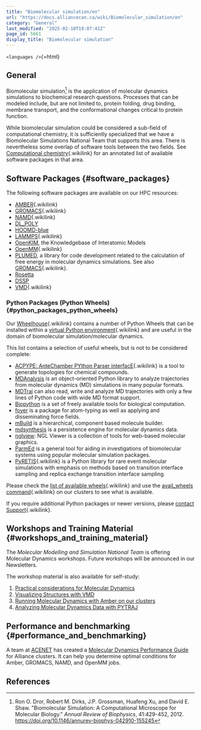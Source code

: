 ```yaml
---
title: "Biomolecular simulation/en"
url: "https://docs.alliancecan.ca/wiki/Biomolecular_simulation/en"
category: "General"
last_modified: "2025-02-10T19:07:41Z"
page_id: 5661
display_title: "Biomolecular simulation"
---
```


`<languages />`{=html}

## General

Biomolecular simulation[^1] is the application of molecular dynamics simulations to biochemical research questions. Processes that can be modeled include, but are not limited to, protein folding, drug binding, membrane transport, and the conformational changes critical to protein function.

While biomolecular simulation could be considered a sub-field of computational chemistry, it is sufficiently specialized that we have a Biomolecular Simulations National Team that supports this area. There is nevertheless some overlap of software tools between the two fields. See [Computational chemistry](https://docs.alliancecan.ca/Computational_chemistry "Computational chemistry"){.wikilink} for an annotated list of available software packages in that area.

## Software Packages {#software_packages}

The following software packages are available on our HPC resources:

- [AMBER](https://docs.alliancecan.ca/AMBER "AMBER"){.wikilink}
- [GROMACS](https://docs.alliancecan.ca/GROMACS "GROMACS"){.wikilink}
- [NAMD](https://docs.alliancecan.ca/NAMD "NAMD"){.wikilink}
- [DL_POLY](http://www.scd.stfc.ac.uk/SCD/44516.aspx)
- [HOOMD-blue](http://glotzerlab.engin.umich.edu/hoomd-blue/)
- [LAMMPS](https://docs.alliancecan.ca/LAMMPS "LAMMPS"){.wikilink}
- [OpenKIM](https://openkim.org/), the Knowledgebase of Interatomic Models
- [OpenMM](https://docs.alliancecan.ca/OpenMM "OpenMM"){.wikilink}
- [PLUMED](https://www.plumed.org), a library for code development related to the calculation of free energy in molecular dynamics simulations. See also [GROMACS](https://docs.alliancecan.ca/GROMACS "GROMACS"){.wikilink}.
- [Rosetta](https://www.rosettacommons.org)
- [DSSP](https://swift.cmbi.umcn.nl/gv/dssp/)
- [VMD](https://docs.alliancecan.ca/VMD "VMD"){.wikilink}

### Python Packages (Python Wheels) {#python_packages_python_wheels}

Our [Wheelhouse](https://docs.alliancecan.ca/Available_Python_wheels "Wheelhouse"){.wikilink} contains a number of Python Wheels that can be installed within a [virtual Python environment](https://docs.alliancecan.ca/Python#Creating_and_using_a_virtual_environment "virtual Python environment"){.wikilink} and are useful in the domain of biomolecular simulation/molecular dynamics.

This list contains a selection of useful wheels, but is not to be considered complete:

- [ACPYPE: AnteChamber PYthon Parser interfacE](https://docs.alliancecan.ca/ACPYPE "ACPYPE: AnteChamber PYthon Parser interfacE"){.wikilink} is a tool to generate topologies for chemical compounds.
- [MDAnalysis](https://www.mdanalysis.org/) is an object-oriented Python library to analyze trajectories from molecular dynamics (MD) simulations in many popular formats.
- [MDTraj](http://mdtraj.org/) can also read, write and analyze MD trajectories with only a few lines of Python code with wide MD format support.
- [Biopython](https://biopython.org/) is a set of freely available tools for biological computation.
- [foyer](https://foyer.mosdef.org/) is a package for atom-typing as well as applying and disseminating force fields.
- [mBuild](https://mbuild.mosdef.org/) is a hierarchical, component based molecule builder.
- [mdsynthesis](https://mdsynthesis.readthedocs.io/) is a persistence engine for molecular dynamics data.
- [nglview](http://nglviewer.org/): NGL Viewer is a collection of tools for web-based molecular graphics.
- [ParmEd](http://parmed.github.io/ParmEd/) is a general tool for aiding in investigations of biomolecular systems using popular molecular simulation packages.
- [PyRETIS](https://docs.alliancecan.ca/PyRETIS "PyRETIS"){.wikilink} is a Python library for rare event molecular simulations with emphasis on methods based on transition interface sampling and replica exchange transition interface sampling.

Please check the [list of available wheels](https://docs.alliancecan.ca/Available_Python_wheels "list of available wheels"){.wikilink} and use the [avail_wheels command](https://docs.alliancecan.ca/Python#Listing_available_wheels "avail_wheels command"){.wikilink} on our clusters to see what is available.

If you require additional Python packages or newer versions, please [contact Support](https://docs.alliancecan.ca/Technical_support "contact Support"){.wikilink}.

## Workshops and Training Material {#workshops_and_training_material}

The *Molecular Modelling and Simulation National Team* is offering Molecular Dynamics workshops. Future workshops will be announced in our Newsletters.

The workshop material is also available for self-study:

1.  [Practical considerations for Molecular Dynamics](https://computecanada.github.io/molmodsim-md-theory-lesson-novice/)
2.  [Visualizing Structures with VMD](https://computecanada.github.io/molmodsim-vmd-visualization/)
3.  [Running Molecular Dynamics with Amber on our clusters](https://computecanada.github.io/molmodsim-amber-md-lesson/)
4.  [Analyzing Molecular Dynamics Data with PYTRAJ](https://computecanada.github.io/molmodsim-pytraj-analysis/)

## Performance and benchmarking {#performance_and_benchmarking}

A team at [ACENET](https://www.ace-net.ca/) has created a [Molecular Dynamics Performance Guide](https://mdbench.ace-net.ca/mdbench/) for Alliance clusters. It can help you determine optimal conditions for Amber, GROMACS, NAMD, and OpenMM jobs.

## References

[^1]: Ron O. Dror, Robert M. Dirks, J.P. Grossman, Huafeng Xu, and David E. Shaw. \"Biomolecular Simulation: A Computational Microscope for Molecular Biology.\" *Annual Review of Biophysics*, 41:429-452, 2012. <https://doi.org/10.1146/annurev-biophys-042910-155245>
